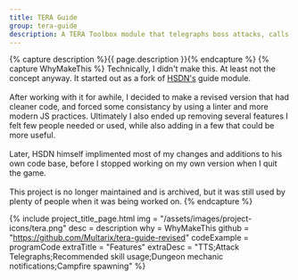 ```yaml
---
title: TERA Guide
group: tera-guide
description: A TERA Toolbox module that telegraphs boss attacks, calls out mechanics, recommended skill usage and more!
---
```


{% capture description %}{{ page.description }}{% endcapture %}
{% capture WhyMakeThis %}
Technically, I didn't make this. At least not the concept anyway. It started out as a fork of <a class="open-in-new" href="https://github.com/hsdn/tera-guide-core">HSDN's</a> guide module.<br>
<br>
After working with it for awhile, I decided to make a revised version that had cleaner code, and forced some consistancy by using a linter and more modern JS practices. Ultimately I also ended up removing several features I felt few people needed or used, while also adding in a few that could be more useful.<br>
<br>
Later, HSDN himself implimented most of my changes and additions to his own code base, before I stopped working on my own version when I quit the game.<br>
<br>
This project is no longer maintained and is archived, but it was still used by plenty of people when it was being worked on.
{% endcapture %}


{% include project_title_page.html
	img			= "/assets/images/project-icons/tera.png"
	desc		= description
	why			= WhyMakeThis
	github		= "https://github.com/Multarix/tera-guide-revised"
	codeExample	= programCode
	extraTitle	= "Features"
	extraDesc	= "TTS;Attack Telegraphs;Recommended skill usage;Dungeon mechanic notifications;Campfire spawning"
%}